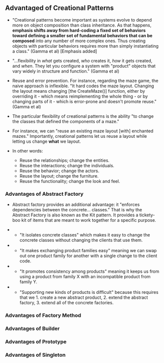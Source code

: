 ## Advantaged of Creational Patterns

* "Creational patterns become important as systems evolve to depend more on object composition than class inheritance. As that happens, **emphasis shifts away from hard-coding a fixed set of behaviors toward defining a smaller set of fundamental behaviors that can be composed** into any number of more complex ones. Thus creating objects with particular behaviors requires more than simply instantiating a class." (Gamma et al) [Emphasis added]

* "...flexibility in *what* gets created, *who* creates it, *how* it gets created, and *when*. They let you configure a system with "product" objects that vary widely in structure and function." (Gamma et al)

* Reuse and error prevention. For instance, regarding the maze game, the naive approach is inflexible. "It hard codes the maze layout. Changing the layout means changing [the CreateMaze()] function, either by overriding it - which means reimplementing the whole thing - or by changing parts of it - which is error-prone and doesn't promote reuse." (Gamma et al)

* The particular flexibility of creational patterns is the ability "to change the classes that defined the components of a maze."

* For instance, we can "reuse an existing maze layout [with] enchanted mazes." Importantly, creational patterns let us reuse a layout while letting us change **what** we layout.

* In other words: 
  
  * Reuse the relationships; change the entities. 
  * Reuse the interactions; change the individuals.
  * Reuse the behavior; change the actors.
  * Reuse the layout; change the furniture.
  * Reuse the functionality; change the look and feel.

### Advantages of Abstract Factory

* Abstract factory provides an additional advantage: it "enforces dependencies between the concrete... classes." That is why the Abstract Factory is also known as the Kit pattern. It provides a tickety-boo kit of items that are meant to work together for a specific purpose.

* + "It isolates concrete classes" which makes it easy to change the concrete classes without changing the clients that use them.
* + "It makes exchanging product families easy" meaning we can swap out one product family for another with a single change to the client code.
* + "It promotes consistency among products" meaning it keeps us from using a product from family X with an incompatible product from family Y.
* - "Supporting new kinds of products is difficult" because this requires that we 1. create a new abstract product, 2. extend the abstract factory, 3. extend all of the concrete factories. 

### Advantages of Factory Method

### Advantages of Builder

### Advantages of Prototype

### Advantages of Singleton